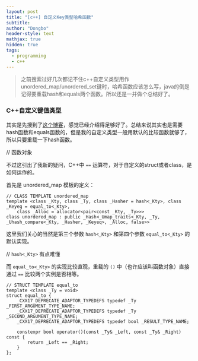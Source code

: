 ```yaml
---
layout: post
title: "[c++] 自定义Key类型哈希函数"
subtitle: 
author: "Dongbo"
header-style: text
mathjax: true
hidden: true
tags:
  - programming
  - c++
---
```


> 之前搜索过好几次都记不住c++自定义类型用作unordered_map/unordered_set键时，哈希函数应该怎么写，java的倒是记得要重载hash和equals两个函数。所以还是一并做个总结好了。 

### C++自定义键值类型

其实是先搜到了[这个博客][1]，感觉已经介绍得足够好了。总结来说其实也是需要hash函数和equals函数的，但是我的自定义类型一般用默认的比较函数就够了，所以只要重载一下hash函数。

// 函数对象

不过这引出了我新的疑问，C++中 `==` 运算符，对于自定义的struct或者class，是如何运作的。

首先是 unordered_map 模板的定义：

    // CLASS TEMPLATE unordered_map
    template <class _Kty, class _Ty, class _Hasher = hash<_Kty>, class _Keyeq = equal_to<_Kty>,
        class _Alloc = allocator<pair<const _Kty, _Ty>>>
    class unordered_map : public _Hash<_Umap_traits<_Kty, _Ty, _Uhash_compare<_Kty, _Hasher, _Keyeq>, _Alloc, false>>

这里我们关心的当然是第三个参数 `hash<_Kty>` 和第四个参数 `equal_to<_Kty>` 的默认实现。

//  `hash<_Kty>` 有点难懂

而 `equal_to<_Kty>` 的实现比较直观，重载的 `()` 中（也许应该叫函数对象）直接通过 `==` 比较两个实例是否相等。

    // STRUCT TEMPLATE equal_to
    template <class _Ty = void>
    struct equal_to {
        _CXX17_DEPRECATE_ADAPTOR_TYPEDEFS typedef _Ty _FIRST_ARGUMENT_TYPE_NAME;
        _CXX17_DEPRECATE_ADAPTOR_TYPEDEFS typedef _Ty _SECOND_ARGUMENT_TYPE_NAME;
        _CXX17_DEPRECATE_ADAPTOR_TYPEDEFS typedef bool _RESULT_TYPE_NAME;

        constexpr bool operator()(const _Ty& _Left, const _Ty& _Right) const {
            return _Left == _Right;
        }
    };





[1]: https://blog.csdn.net/y109y/article/details/82669620